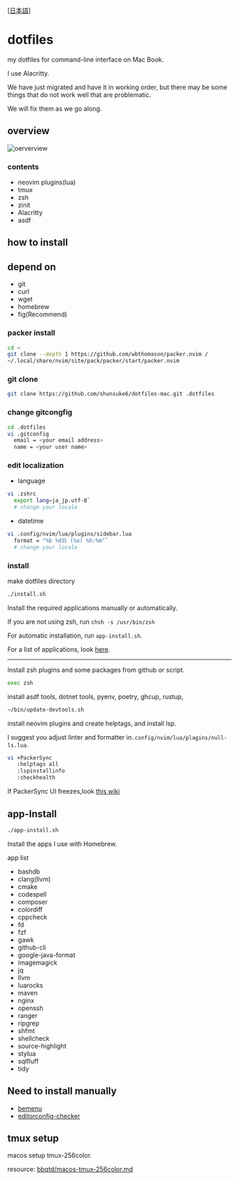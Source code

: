 [[日本語](https://github.com/shunsuke6/dotfiles-mac/wiki/README-%E6%97%A5%E6%9C%AC%E8%AA%9E)]

# dotfiles

my dotfiles for command-line interface on Mac Book.

I use Alacritty.

We have just migrated and have it in working order,
but there may be some things that do not work well that are problematic.

We will fix them as we go along.

## overview

![oerverview](https://user-images.githubusercontent.com/84017923/192322032-133ed1bd-316a-4547-9138-afbb187ec85c.png)

### contents

- neovim plugins(lua)
- tmux
- zsh
- zinit
- Alacritty
- asdf

## how to install

## depend on

- git
- curl
- wget
- homebrew
- fig(Recommend)

### packer install

```bash
cd ~
git clone --depth 1 https://github.com/wbthomason/packer.nvim /
~/.local/share/nvim/site/pack/packer/start/packer.nvim
```

### git clone

```bash
git clone https://github.com/shunsuke6/dotfiles-mac.git .dotfiles
```

### change gitcongfig

```bash
cd .dotfiles
vi .gitconfig
  email = <your email address>
  name = <your user name>
```

### edit localization

- language

```bash
vi .zshrc
  export lang=ja_jp.utf-8`
  # change your locale
```

- datetime

```bash
vi .config/nvim/lua/plugins/sidebar.lua
  format = "%b %d日 (%a) %h:%m"`
  # change your locale
```

### install

make dotfiles directory

```bash
./install.sh
```

Install the required applications manually or automatically.

If you are not using zsh, run `chsh -s /usr/bin/zsh`

For automatic installation, run `app-install.sh`.

For a list of applications, look [here](#app-install).

---

Install zsh plugins and some packages from github or script.

```bash
exec zsh
```

install asdf tools, dotnet tools, pyenv, poetry, ghcup, rustup,

```bash
~/bin/update-devtools.sh
```

install neovim plugins and create helptags, and install lsp.

I suggest you adjust linter and formatter in`.config/nvim/lua/plagins/null-ls.lua`.

```bash
vi +PackerSync
   :helptags all
   :lspinstallinfo
   :checkhealth
```

If PackerSync UI freezes,look
[this wiki](https://github.com/shunsuke6/dotfiles-mac/wiki/Packer-freezes-on-Mac-OS)

## app-Install

```bash
./app-install.sh
```

Install the apps I use with Homebrew.

app list

- bashdb
- clang(llvm)
- cmake
- codespell
- composer
- colordiff
- cppcheck
- fd
- fzf
- gawk
- github-cli
- google-java-format
- imagemagick
- jq
- llvm
- luarocks
- maven
- nginx
- openssh
- ranger
- ripgrep
- shfmt
- shellcheck
- source-highlight
- stylua
- sqlfluff
- tidy

## Need to install manually

- [bemenu](https://github.com/Cloudef/bemenu)
- [editorconfig-checker](https://github.com/editorconfig-checker/editorconfig-checker)

## tmux setup

macos setup tmux-256color.

resource: [bbqtd/macos-tmux-256color.md](https://gist.github.com/bbqtd/a4ac060d6f6b9ea6fe3aabe735aa9d95)
